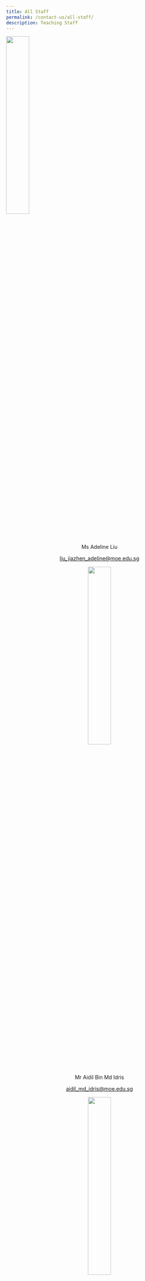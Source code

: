 ```yaml
---
title: All Staff
permalink: /contact-us/all-staff/
description: Teaching Staff
---
```

<img style="width:35%" src="/images/Ms%20Liu%20Jiazhen%20Adeline.jpg">

<center>Ms Adeline Liu  
	
[liu\_jiazhen\_adeline@moe.edu.sg](mailto:liu_jiazhen_adeline@moe.edu.sg)

<img style="width:35%" src="/images/Mr%20Aidil%20Bin%20Md%20Idris.jpeg">

<center>Mr Aidil Bin Md Idris      
	
 [aidil\_md\_idris@moe.edu.sg](mailto:aidil_md_idris@moe.edu.sg)

<img style="width:35%" src="/images/Alvin%20Tan.jpeg">

<center>Mr Alvin Tan Jia Jie 
	
[tan\_jia\_jie@moe.edu.sg](mailto:tan\_jia\_jie@moe.edu.sg)

<img style="width:35%" src="/images/Mdm%20Ang%20Choon%20Keow.jpeg">

Mdm Ang Choon Keow <br> [ang\_choon\_keow@moe.edu.sg](mailto:ang_choon_keow@moe.edu.sg)


<img style="width:35%" src="/images/mr%20chan%20bin%20chuan.jpeg">

Mr&nbsp;Chan Bin Chuan                          
[chan\_bin\_chuan@moe.edu.sg](mailto:chan_bin_chuan@moe.edu.sg)

<img style="width:35%" src="/images/Ms%20Chan%20Lay%20Leng.jpeg">

Ms Chan Lay Leng, Chloe<br>
[chan\_lay\_leng@moe.edu.sg](mailto:chan_lay_leng@moe.edu.sg)



<img style="width:35%" src="/images/Mr%20Chan%20Siew%20Kwai.jpeg">

Mr Chan Siew Kwai            
[chan\_siew\_kwai@moe.edu.sg](mailto:chan_siew_kwai@moe.edu.sg)

<img style="width:35%" src="/images/Mdm%20Chen%20Liping.jpeg">

Mdm Chen Liping  
[chen\_liping@moe.edu.sg](mailto:chen_liping@moe.edu.sg)

<img style="width:35%" src="/images/Mrs%20Cheong%20Poh%20Suan.jpeg">

Mrs Cheong Poh Suan   
[soh\_poh\_suan@moe.edu.sg](mailto:soh_poh_suan@moe.edu.sg)

<img style="width:35%" src="/images/Mr%20Chia%20Chun%20Keong.jpeg">

Mr Chia Chun Keong  
[chia\_chun\_keong@moe.edu.sg](mailto:chia_chun_keong@moe.edu.sg)



<img style="width:35%" src="/images/Mr%20Chidambaram%20Saravanan.jpeg">

Mr Chidambaram Saravanan <br>
[chidambaram\_saravanan@moe.edu.sg](mailto:chidambaram_saravanan@moe.edu.sg)

<img style="width:35%" src="/images/Mrs%20Chin%20Leong%20Hwai%20Ee%20Stella.jpeg">

Mrs Chin-Leong Hwai Ee, Stella <br>
[leong\_hwai\_ee\_stella@moe.edu.sg](mailto:leong_hwai_ee_stella@moe.edu.sg)

<img style="width:35%" src="/images/mr%20chng%20chia%20yii.jpeg">

Mr&nbsp;Chng Chia Yi    
[chng\_chia\_yi@moe.edu.sg](mailto:chng_chia_yi@moe.edu.sg)


Mr Chua Keng Yeow  
[chua\_keng\_yeow@moe.edu.sg](mailto:chua_keng_yeow@moe.edu.sg)

<img style="width:35%" src="/images/Mrs%20Chua%20Teng%20May%20Hwee%20Teresa.jpeg">

Mrs Chua-Teng May Hwee Teresa<br>
[teng\_may\_hwee\_teresa@moe.edu.sg](mailto:teng_may_hwee_teresa@moe.edu.sg)

<img style="width:35%" src="/images/ms%20sandy%20ee.jpeg">

Ms Ee Wen Lin, Sandy <br>
[ee\_wen\_lin\_sandy@moe.edu.sg](mailto:ee_wen_lin_sandy@moe.edu.sg)

<img style="width:35%" src="/images/Ms%20Eng%20Chia%20Lee.jpeg">

Ms Eng Chia Lee    
[eng\_chia\_lee@moe.edu.sg](mailto:eng_chia_lee@moe.edu.sg)

<img style="width:35%" src="/images/Ms%20Hamizah%20Begum%20Bte%20Md%20Hanif.jpeg">

Ms Hamizah Begum Bte Md Hanif 
[hamizah\_begum\_mohd\_hanif@moe.edu.sg](mailto:hamizah_begum_mohd_hanif@moe.edu.sg)

<img style="width:35%" src="/images/Ms%20He%20Meiyu.jpeg">

Ms He Meiyu   
[he\_meiyu@moe.edu.sg](mailto:he_meiyu@moe.edu.sg)

<img style="width:35%" src="/images/Ms%20Heng%20Hui%20Zhen.jpeg">

Ms Heng Hui Zhen    
[heng\_hui\_zhen@moe.edu.sg](mailto:heng_hui_zhen@moe.edu.sg)

<img style="width:35%" src="/images/Ms%20Ho%20Xiu%20Hui,%20Tessa.jpg">

Ms Ho Xiu Hui Tessa   
[ho\_xiu\_hui\_tessa@moe.edu.sg](mailto:ho_xiu_hui_tessa@moe.edu.sg)



<img style="width:35%" src="/images/ms%20joyner%20tay%20kai%20ling.jpeg">

Ms&nbsp;Joyner Tay        
[tay\_kai\_ling\_joyner@moe.edu.sg](mailto:tay_kai_ling_joyner@moe.edu.sg)

<img style="width:35%" src="/images/Mr%20Kamal%20Bin%20Yacob.jpeg">

Mr Kamal Bin Yacob <br>
[kamal\_yacob@moe.edu.sg](mailto:kamal_yacob@moe.edu.sg)
	
	
<img style="width:35%" src="/images/karine.jpeg">

Mrs Karine Nai <br>
[nai\_sok\_khoon\_karine@moe.edu.sg](mailto:nai_sok_khoon_karine@moe.edu.sg)
	
<img style="width:35%" src="/images/Mr%20Ke%20Kaijie%20Justin.jpeg">

Mr Ke Kaijie, Justin   
[ke\_kaijie\_justin@moe.edu.sg](mailto:ke_kaijie_justin@moe.edu.sg)

<img style="width:35%" src="/images/Kishan%20School%20Website.jpeg">

Mr&nbsp;Kishan Kannan  
[kishan\_kannan@moe.edu.sg](mailto:kishan_kannan@moe.edu.sg)

<img style="width:35%" src="/images/Doreen.png">

Ms&nbsp;Lau&nbsp;Ying&nbsp;Ying Doreen<br>
[lau\_ying\_ying\_doreen@moe.edu.sg](mailto:lau_ying_ying_doreen@moe.edu.sg)


<img style="width:35%" src="/images/Mrs%20Lehming%20Teo%20Shi%20Hui%20Rachel.jpeg">

Mrs Lehming-Teo Shi Hui, Rachel<br>
[teo\_shi\_hui\_rachel@moe.edu.sg](mailto:teo_shi_hui_rachel@moe.edu.sg)

<img style="width:35%" src="/images/Ms%20Li%20Qianyi.jpeg">

Ms Li Qianyi <br>
[li_qianyi@moe.edu.sg](mailto:li_qianyi@moe.edu.sg)

<img style="width:35%" src="/images/Ms%20Lim%20Keng%20Woon%20Madeline.jpeg">

Ms Lim Keng Woon, Madeline <br>
[lim_keng_woon_madeline@moe.edu.sg](mailto:lim_keng_woon_madeline@moe.edu.sg)

<img style="width:35%" src="/images/Mr%20Jeremy.jpeg">

Mr Lim Liangcai, Jeremy <br>
[lim_liangcai_jeremy@moe.edu.sg](mailto:lim_liangcai_jeremy@moe.edu.sg)
 
<img style="width:35%" src="/images/mrs%20ng%20lye%20sim.jpeg">

Mrs Lim Lye Sim  <br>
[ng_lye_sim@moe.edu.sg](mailto:ng_lye_sim@moe.edu.sg)
 
<img style="width:35%" src="/images/ms%20lim%20tze%20min%20joyce_1.jpeg">

Ms Lim Tze Min Joyce <br>
[lim_tze_min@moe.edu.sg](mailto:lim_tze_min@moe.edu.sg)


<img style="width:35%" src="/images/Mrs%20Lim%20Quek%20Chwee%20Tiang%20Linda.jpeg">

Mrs Lim-Quek Chwee Tiang, Linda <br>
[quek_chwee_tiang_linda@moe.edu.sg](mailto:quek_chwee_tiang_linda@moe.edu.sg)

<img style="width:35%" src="/images/Ms%20Low%20Li%20Qing.jpg">

Ms Low Liqing <br>
[low_liqing@moe.edu.sg](mailto:low_liqing@moe.edu.sg)

<img style="width:35%" src="/images/Mr%20Mohideeen%20Nizar.jpeg">

Mr Mohideen Nizar s/o Anwar <br>
[mohideen_nizar_anwar@moe.edu.sg](mailto:mohideen_nizar_anwar@moe.edu.sg)
 
 <img style="width:35%" src="/images/Mdm%20Mursalina.jpeg">
 
Mdm Mursalina Bte Mohd Saim <br>
[mursalina_mohd_saim@moe.edu.sg](mailto:mursalina_mohd_saim@moe.edu.sg)

<img style="width:35%" src="/images/Mdm%20Natarajan%20Umarani%20(Teacher).jpg">

Ms Natarajan Umarani <br>
[natarajan_umarani@moe.edu.sg](mailto:natarajan_umarani@moe.edu.sg)

<img style="width:35%" src="/images/Mr%20Ng%20Loong%20Kin,%20Alvin.jpg">

Mr Ng Loong Kin, Alvin <br>
[ng_loong_kin_alvin@moe.edu.sg](mailto:ng_loong_kin_alvin@moe.edu.sg)


<img style="width:35%" src="/images/Mrs%20Peh%20Yeo%20Hwee%20Ching%20Magdelene.jpeg">

Mrs Peh-Yeo Hwee Ching Magdalene <br>
[yeo_hwee_ching_magdalene@moe.edu.sg](mailto:yeo_hwee_ching_magdalene@moe.edu.sg)

<img style="width:35%" src="/images/mr%20phua%20chwee%20ghua.jpeg">

Mr Phua Chwee Ghua <br>
[phua_chwee_ghua@moe.edu.sg](mailto:phua_chwee_ghua@moe.edu.sg) 

<img style="width:35%" src="/images/Mdm%20Rajamanickam.jpeg">

Mdm Rajamanickam Renuka <br>
[rajamanickam_renuka@moe.edu.sg](mailto:rajamanickam_renuka@moe.edu.sg)

<img style="width:35%" src="/images/Mdm%20Rashidah%20Kassim.jpeg">

Mdm Rashidah Kassim <br>
[rashidah_kassim@moe.edu.sg](mailto:rashidah_kassim@moe.edu.sg)

<img style="width:35%" src="/images/Mr%20Mohamed%20Ressal.jpeg">

Mr Mohamed Ressal Mohamed Raffi <br>
[mohamed_ressal_mohamed_raffi@moe.edu.sg](mailto:mohamed_ressal_mohamed_raffi@moe.edu.sg)

<img style="width:35%" src="/images/Mdm%20Rosezalina.jpeg">

Mdm Rosezalina Bte Asmoin <br>
[rosezalina_asmoin@moe.edu.sg](mailto:rosezalina_asmoin@moe.edu.sg)

<img style="width:35%" src="/images/Mr%20See%20Gim%20Hwee%20(1).jpg">

Mr See Gim Hwee <br>
[see_gim_hwee@moe.edu.sg](mailto:see_gim_hwee@moe.edu.sg) 

<img style="width:35%" src="/images/Ms%20Sia%20Gee%20Han.jpeg">

Ms Sia Gee Han, Karen <br>
[karen_sia_gee_han@moe.edu.sg](mailto:karen_sia_gee_han@moe.edu.sg)



<img style="width:35%" src="/images/Mdm%20Sheetal%20Sonawane.jpeg">

Ms Sheetal Sonawane <br>
[sheetal_madhukar_sonawane@moe.edu.sg](mailto:sheetal_madhukar_sonawane@moe.edu.sg)

<img style="width:35%" src="/images/Ms%20Sim%20Shin%20Jie.jpg">

Ms Sim Shin Jie <br>
[sim_shin_jie@moe.edu.sg](mailto:sim_shin_jie@moe.edu.sg)

<img style="width:35%" src="/images/ms%20siti%20nurwati%20dalduri.jpeg">

Ms Siti Nurwati Dalduri <br>
[siti_nurwati_dalduri@moe.edu.sg](mailto:siti_nurwati_dalduri@moe.edu.sg) 

<img style="width:35%" src="/images/Ms%20Soon%20Si%20Lin%20Jocelyn%20(Teacher).png">

Ms Soon Si Lin Jocelyn <br>
[soon_si_lin_jocelyn@moe.edu.sg](mailto:soon_si_lin_jocelyn@moe.edu.sg) 

<img style="width:35%" src="/images/Ms%20Sophia%20Ng%20Jia%20Ming.jpg">

Ms Sophia Ng <br>
[sophia_ng_jia_ming@moe.edu.sg](mailto:sophia_ng_jia_ming@moe.edu.sg)

<img style="width:35%" src="/images/Ms%20Sumitha.jpeg">

Mdm Sumitha Kirsnan <br>
[sumitha_kirsnan@moe.edu.sg](mailto:sumitha_kirsnan@moe.edu.sg)

<img style="width:35%" src="/images/Ms%20Syafiqah%20Binte%20Zaini.jpg">

Ms Syafiqah Binte Zaini <br>
[syafiqah_zaini@moe.edu.sg](mailto:syafiqah_zaini@moe.edu.sg)

<img style="width:35%" src="/images/Mr%20Tan%20Chor%20Seng.jpg">

Mr Tan Chor Seng <br>
[tan_chor_seng_a@moe.edu.sg](mailto:tan_chor_seng_a@moe.edu.sg)

<img style="width:35%" src="/images/Ms%20Joycelyn.jpeg">

Ms Tan E-Fung, Joycelyn <br>
[tan_e_fung_joycelyn@moe.edu.sg](mailto:tan_e_fung_joycelyn@moe.edu.sg)

<img style="width:35%" src="/images/Mr%20Peter.jpeg">

Mr Tan Eng Hoe, Peter <br>
[peter_tan_eng_hoe@moe.edu.sg](mailto:peter_tan_eng_hoe@moe.edu.sg)

<img style="width:35%" src="/images/Mr%20John.jpeg">

Mr Tan Hong Soong, John <br>
[tan_hong_soong@moe.edu.sg](mailto:tan_hong_soong@moe.edu.sg)

<img style="width:35%" src="/images/mr%20tan%20jit%20jin.jpeg">

Mr Tan Jit Jin <br>
[tan_jit_jin@moe.edu.sg](mailto:tan_jit_jin@moe.edu.sg)

<img style="width:35%" src="/images/ms%20tan%20kay%20shin.jpeg">

Mdm Tan Kay Shin <br>
[tan_kay_shin@moe.edu.sg](mailto:tan_kay_shin@moe.edu.sg)

<img style="width:35%" src="/images/Mr%20Tan%20Kiang%20Chye.jpeg">

Mr Tan Kiang Chye <br>
[tan_kiang_chye@moe.edu.sg](mailto:tan_kiang_chye@moe.edu.sg)


<img style="width:35%" src="/images/Mr%20Tan%20Liang%20Hooi.jpeg">

Mr Tan Liang Hooi <br>
[tan_liang_hooi@moe.edu.sg](mailto:tan_liang_hooi@moe.edu.sg)

<img style="width:35%" src="/images/kenneth.jpeg">

Mr Tan Ming Hon, Kenneth <br>
[tan_ming_hon@moe.edu.sg](mailto:tan_ming_hon@moe.edu.sg)

<img style="width:35%" src="/images/mr%20tan%20teck%20soon.jpeg">

Mr Tan Teck Soon <br>
[tan_teck_soon@moe.edu.sg](mailto:tan_teck_soon@moe.edu.sg) 

<img style="width:35%" src="/images/Mr%20Tan%20Ser%20Yong.jpeg">

Mr Tan Ser Yong, Philip <br>
[tan_ser_yong_philip@moe.edu.sg](mailto:tan_ser_yong_philip@moe.edu.sg)

<img style="width:35%" src="/images/Mrs%20Tan%20Wong%20Siew%20Har.jpeg">

Mrs Tan-Wong Siew Har, Winnie <br>
[wong_siew_har_winnie@moe.edu.sg](mailto:wong_siew_har_winnie@moe.edu.sg)

<img style="width:35%" src="/images/Timothy.jpeg">

Mr Tang Xu Yang Timothy <br>
[tang_xu_yang_timothy@moe.edu.sg](mailto:tang_xu_yang_timothy@moe.edu.sg)

<img style="width:35%" src="/images/Mrs%20Tan%20Wen%20Yi.jpeg">

Mrs Tan Wen Yi <br>
[tan_wen_yi@moe.edu.sg](mailto:tan_wen_yi@moe.edu.sg)

<img style="width:35%" src="/images/Mrs%20Teng%20Tay%20Soo%20Chin.jpeg">

Mrs Teng-Tay Soo Chin, Emmeline <br>
[tay_soo_chin_emmeline@moe.edu.sg](mailto:tay_soo_chin_emmeline@moe.edu.sg)

<img style="width:35%" src="/images/Ms%20Teo%20Li%20Yin.jpeg">

Ms Teo Li Yin <br>
[teo_li_yin@moe.edu.sg](mailto:teo_li_yin@moe.edu.sg)

<img style="width:35%" src="/images/teochaiyeow.jpeg">

Mr Teo Chai Yaw <br>
[teo_chai_yaw@moe.edu.sg](mailto:teo_chai_yaw@moe.edu.sg)

<img style="width:35%" src="/images/Ms%20Teo%20Wei%20Na.jpeg">

Ms Teo Wei Na <br>
[teo_wei_na@moe.edu.sg](mailto:teo_wei_na@moe.edu.sg)

<img style="width:35%" src="/images/mr%20thomas%20law%20choon%20ting.jpeg">

Mr Thomas Law <br>
[law_choon_ting_thomas@moe.edu.sg](mailto:law_choon_ting_thomas@moe.edu.sg) 

<img style="width:35%" src="/images/Valane%20Passport%20Photo%202.jpeg">

Ms Tnee Li Ling, Valane <br>
[tnee_li_ling_valane@moe.edu.sg](mailto:tnee_li_ling_valane@moe.edu.sg)

<img style="width:35%" src="/images/tracy_tey.jpeg">
Ms Tracy Tey <br>
	
[tracy_tey_pin_pin@moe.edu.sg](mailto:tracy_tey_pin_pin@moe.edu.sg)

<img style="width:35%" src="/images/Ms%20Wee%20Ni%20Swen.jpg">

Ms Wee Ni Swen <br>
[wee_ni_swen@moe.edu.sg](mailto:wee_ni_swen@moe.edu.sg)

<img style="width:35%" src="/images/Ms%20Wee%20Yee%20Ing.jpg">

Ms Wee Yee Ing <br>
[wee_yee_ing@moe.edu.sg](mailto:wee_yee_ing@moe.edu.sg)

<img style="width:35%" src="/images/Mrs%20Wee%20Loh%20Wee%20Sin.jpeg">

Mrs Wee-Loh Wee Sin <br>
[loh_wee_sin@moe.edu.sg](mailto:loh_wee_sin@moe.edu.sg)

<img style="width:35%" src="/images/Ms%20Woong%20Choy%20Wan.jpeg">

Ms Woong Choy Wan <br>
[woong_choy_wan@moe.edu.sg](mailto:woong_choy_wan@moe.edu.sg)

<img style="width:35%" src="/images/Mr%20Andy.jpeg">

Mr Yap Jin Hua, Andy <br>
[yap_jin_hua_andy@moe.edu.sg](mailto:yap_jin_hua_andy@moe.edu.sg)

<img style="width:35%" src="/images/Mr%20Yong%20Teck%20Sin.jpg">

Mr Yong Teck Sin <br>
[yong_teck_sin@moe.edu.sg](mailto:yong_teck_sin@moe.edu.sg)

<img style="width:35%" src="/images/Mrs%20Yuen%20Lay%20Eng.jpeg">

Mrs Yuen Lay Eng <br>
[ang_lay_eng@moe.edu.sg ](mailto:ang_lay_eng@moe.edu.sg )
 
</center></center></center>